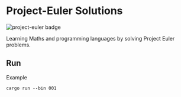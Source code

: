# Project-Euler Solutions

![project-euler badge](https://projecteuler.net/profile/anshulxyz.png)

Learning Maths and programming languages by solving Project Euler problems.

## Run

Example

```
cargo run --bin 001
```


